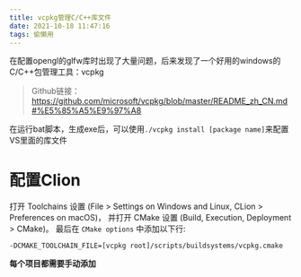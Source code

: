 ```yaml
---
title: vcpkg管理C/C++库文件
date: 2021-10-18 11:47:16
tags: 偷懒用
---
```


在配置opengl的glfw库时出现了大量问题，后来发现了一个好用的windows的C/C++包管理工具：vcpkg

> Github链接：https://github.com/microsoft/vcpkg/blob/master/README_zh_CN.md#%E5%85%A5%E9%97%A8

在运行bat脚本，生成exe后，可以使用`./vcpkg install [package name]`来配置VS里面的库文件

# 配置Clion

打开 Toolchains 设置 (File > Settings on Windows and Linux, CLion > Preferences on macOS)， 并打开 CMake 设置 (Build, Execution, Deployment > CMake)。 最后在 `CMake options` 中添加以下行:

```
-DCMAKE_TOOLCHAIN_FILE=[vcpkg root]/scripts/buildsystems/vcpkg.cmake
```

**每个项目都需要手动添加**

